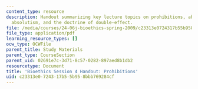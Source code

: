 ```yaml
---
content_type: resource
description: Handout summarizing key lecture topics on prohibitions, absolutism, qualified
  absolutism, and the doctrine of double-effect.
file: /media/courses/24-06j-bioethics-spring-2009/c23313e0724317b55b958bbb769284cf_MIT24_06Js09_handout04.pdf
file_type: application/pdf
learning_resource_types: []
ocw_type: OCWFile
parent_title: Study Materials
parent_type: CourseSection
parent_uid: 02691e7c-3d71-8c57-0282-897aed8b1db2
resourcetype: Document
title: 'Bioethics Session 4 Handout: Prohibitions'
uid: c23313e0-7243-17b5-5b95-8bbb769284cf
---
```

